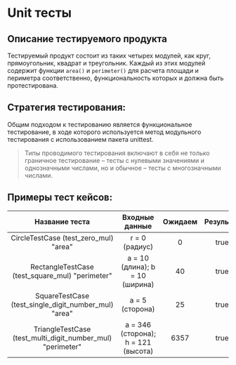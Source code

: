 # Unit тесты

## Описание тестируемого продукта
Тестируемый продукт состоит из таких четырех модулей, как круг, прямоугольник, квадрат и треугольник. Каждый из этих модулей содержит функции `area()` и `perimeter()` для расчета площади и периметра соответственно, функциональность которых и должна быть протестирована.

## Стратегия тестирования:
Общим подходом к тестированию является функциональное тестирование, в ходе которого используется метод модульного тестирования с использованием пакета unittest.
>Типы проводимого тестирования включают в себя не только граничное тестирование – тесты с нулевыми значениями и однозначными числами, но и обычное – тесты с многозначными числами.

## Примеры тест кейсов:

| Название теста  | Входные данные  | Ожидаем | Результат |
|:---------------:|:---------------:|:---------------:|:---------------:|
| CircleTestCase (test_zero_mul) "area" | r = 0 (радиус) | 0 | true |
| RectangleTestCase (test_square_mul) "perimeter"| a = 10 (длина); b = 10 (ширина) | 40 | true |
| SquareTestCase (test_single_digit_number_mul) "area" | a = 5 (сторона) | 25 | true |
| TriangleTestCase (test_multi_digit_number_mul) "perimeter" | a = 346 (сторона); h = 121 (высота) | 6357 | true |
